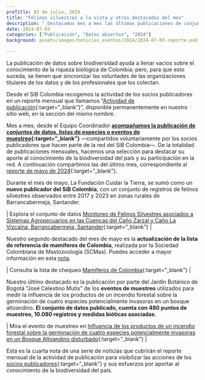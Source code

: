 ```yaml
---
preTitle: 03 de julio, 2024
title: "Felinos silvestres a la vista y otros destacados del mes"
description: "_Destacamos mes a mes las últimas publicaciones de conjuntos de datos, listas de especies o eventos de muestreo de la biodiversidad de Colombia._"
date: 2024-07-03
categories: ["Publicación", "Datos abiertos", "2024"]
background: assets/images/noticias_eventos/2024/2024-07-03-reporte-publicacion-mayo-2024.png

---
```


La publicación de datos sobre biodiversidad ayuda a llenar vacíos sobre el conocimiento de la riqueza biológica de Colombia; pero, para que esto suceda, se tienen que sincronizar las voluntades de las organizaciones titulares de los datos y de los profesionales que los colectan.

Desde el SiB Colombia recogemos la actividad de los socios publicadores en un reporte mensual que llamamos “[Actividad de publicación](https://biodiversidad.co/comunidad/actividad-de-publicacion/){:target=”_blank”}”, disponible permanentemente en nuestro sitio web, en la sección del mismo nombre.

Mes a mes, desde el Equipo Coordinador **[acompañamos la publicación de conjuntos de datos, listas de especies o eventos de muestreo](https://biodiversidad.co/compartir/guia-para-publicar/){:target=”_blank”}** —compartidos voluntariamente por los socios publicadores que hacen parte de la red del SiB Colombia—. De la totalidad de publicaciones mensuales, hacemos una selección para destacar su aporte al conocimiento de la biodiversidad del país y su participación en la red. A continuación compartimos las del último mes, correspondiente al [reporte de mayo de 2024](https://lookerstudio.google.com/u/0/reporting/63980d7a-8ef6-4968-9522-757b8af26c9a){:target=”_blank”}.

Durante el mes de mayo, La Fundación Cuidar la Tierra, se sumó como un **nuevo publicador del SiB Colombia**, con un conjunto de registros de felinos silvestres observados entre 2017 y 2023 en zonas rurales de Barrancabermeja, Santander.

| Explora el conjunto de datos [Monitoreo de Felinos Silvestres asociados a Sistemas Agropecuarios en las Cuencas del Caño Zarzal y Caño La Vizcaína, Barrancabermeja, Santander](https://biodiversidad.co/data/?datasetKey=ec272ca5-5454-4320-8d9d-87c1876f0d52){:target=”_blank”} |

Nuestro segundo destacado del mes de mayo es la **actualización de la lista de referencia de mamíferos de Colombia**, realizada por la Sociedad Colombiana de Mastozoología (SCMas). Puedes acceder a mayor información en esta [nota](https://biodiversidad.co/post/2024/actualizacion-lista-mamiferos/).

| Consulta la lista de chequeo [Mamíferos de Colombia](https://biodiversidad.co/dataset/search?publishingOrg=4a88507e-5d15-44a4-98cb-a4a0ac13f113&type=CHECKLIST){:target=”_blank”} |

Nuestro último destacado es la publicación por parte del Jardín Botánico de Bogotá "José Celestino Mutis" de los **eventos de muestreo** utilizados para medir la influencia de los productos de un incendio forestal sobre la germinación de cuatro especies potencialmente invasoras en un bosque altoandino. **El conjunto de datos publicado, cuenta con 480 puntos de muestreo, 10.080 registros y medidas bióticas asociadas**. 

| Mira el evento de muestreo en [Influencia de los productos de un incendio forestal sobre la germinación de cuatro especies potencialmente invasoras en un Bosque Altoandino disturbado](https://biodiversidad.co/data/?datasetKey=d0ab9703-fc39-47b5-846f-a87e5da22e1a){:target=”_blank”} |

Esta es la cuarta nota de una serie de noticias que cubrirán el reporte mensual de la actividad de publicación para visibilizar las acciones de los [socios publicadores](https://biodiversidad.co/comunidad/socios-publicadores/){:target=”_blank”} y sus esfuerzos por aportar al conocimiento de la biodiversidad del país.
